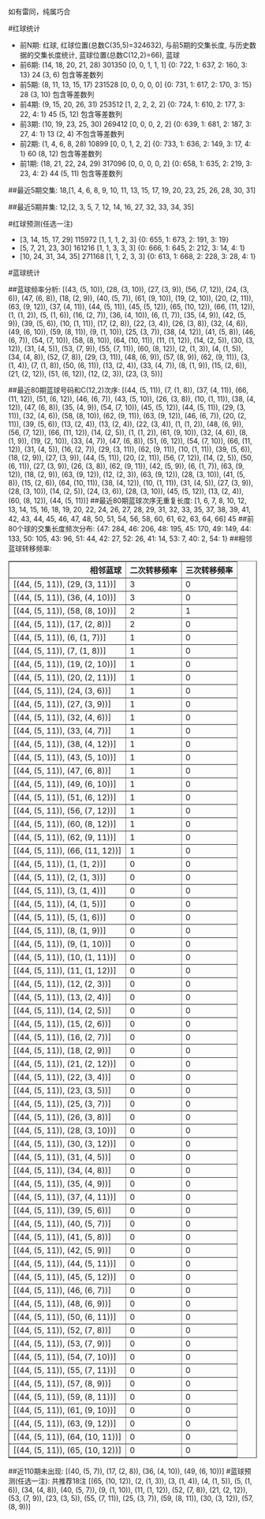 <!-- 
.. title: 大乐透17063期(2017-06-03)数据分析报告
.. slug: dlott-17063-2017-06-03-report
.. date: 2017-06-04 08:00:00 UTC+08:00
.. tags: Lottery
.. link: 
.. description: 
.. type: text
-->

如有雷同，纯属巧合

<!-- TEASER_END-->

#红球统计

- 前N期: 红球, 红球位置(总数C(35,5)=324632), 与前5期的交集长度, 与历史数据的交集长度统计, 蓝球位置(总数C(12,2)=66), 蓝球
- 前6期: (14, 18, 20, 21, 28) 301350 [0, 0, 1, 1, 1] {0: 722, 1: 637, 2: 160, 3: 13} 24 (3, 6) 包含等差数列
- 前5期: (8, 11, 13, 15, 17) 231528 [0, 0, 0, 0, 0] {0: 731, 1: 617, 2: 170, 3: 15} 28 (3, 10) 包含等差数列
- 前4期: (9, 15, 20, 26, 31) 253512 [1, 2, 2, 2, 2] {0: 724, 1: 610, 2: 177, 3: 22, 4: 1} 45 (5, 12) 包含等差数列
- 前3期: (10, 19, 23, 25, 30) 269412 [0, 0, 0, 2, 2] {0: 639, 1: 681, 2: 187, 3: 27, 4: 1} 13 (2, 4) 不包含等差数列
- 前2期: (1, 4, 6, 8, 28) 10899 [0, 0, 1, 2, 2] {0: 733, 1: 636, 2: 149, 3: 17, 4: 1} 60 (8, 12) 包含等差数列
- 前1期: (18, 21, 22, 24, 29) 317096 [0, 0, 0, 0, 2] {0: 658, 1: 635, 2: 219, 3: 23, 4: 2} 44 (5, 11) 包含等差数列

##最近5期交集:
18,[1, 4, 6, 8, 9, 10, 11, 13, 15, 17, 19, 20, 23, 25, 26, 28, 30, 31]

##最近5期并集:
12,[2, 3, 5, 7, 12, 14, 16, 27, 32, 33, 34, 35]

#红球预测(任选一注)

- [3, 14, 15, 17, 29] 115972 [1, 1, 1, 2, 3] {0: 655, 1: 673, 2: 191, 3: 19}
- [5, 7, 21, 23, 30] 161216 [1, 1, 3, 3, 3] {0: 666, 1: 645, 2: 212, 3: 14, 4: 1}
- [10, 24, 31, 34, 35] 271168 [1, 1, 2, 3, 3] {0: 613, 1: 668, 2: 228, 3: 28, 4: 1}

#蓝球统计

##蓝球频率分析:
[(43, (5, 10)), (28, (3, 10)), (27, (3, 9)), (56, (7, 12)), (24, (3, 6)), (47, (6, 8)), (18, (2, 9)), (40, (5, 7)), (61, (9, 10)), (19, (2, 10)), (20, (2, 11)), (63, (9, 12)), (37, (4, 11)), (44, (5, 11)), (45, (5, 12)), (65, (10, 12)), (66, (11, 12)), (1, (1, 2)), (5, (1, 6)), (16, (2, 7)), (36, (4, 10)), (6, (1, 7)), (35, (4, 9)), (42, (5, 9)), (39, (5, 6)), (10, (1, 11)), (17, (2, 8)), (22, (3, 4)), (26, (3, 8)), (32, (4, 6)), (49, (6, 10)), (59, (8, 11)), (9, (1, 10)), (25, (3, 7)), (38, (4, 12)), (41, (5, 8)), (46, (6, 7)), (54, (7, 10)), (58, (8, 10)), (64, (10, 11)), (11, (1, 12)), (14, (2, 5)), (30, (3, 12)), (31, (4, 5)), (53, (7, 9)), (55, (7, 11)), (60, (8, 12)), (2, (1, 3)), (4, (1, 5)), (34, (4, 8)), (52, (7, 8)), (29, (3, 11)), (48, (6, 9)), (57, (8, 9)), (62, (9, 11)), (3, (1, 4)), (7, (1, 8)), (50, (6, 11)), (13, (2, 4)), (33, (4, 7)), (8, (1, 9)), (15, (2, 6)), (21, (2, 12)), (51, (6, 12)), (12, (2, 3)), (23, (3, 5))]

##最近80期蓝球号码和C(12,2)次序:
 [(44, (5, 11)), (7, (1, 8)), (37, (4, 11)), (66, (11, 12)), (51, (6, 12)), (46, (6, 7)), (43, (5, 10)), (26, (3, 8)), (10, (1, 11)), (38, (4, 12)), (47, (6, 8)), (35, (4, 9)), (54, (7, 10)), (45, (5, 12)), (44, (5, 11)), (29, (3, 11)), (32, (4, 6)), (58, (8, 10)), (62, (9, 11)), (63, (9, 12)), (46, (6, 7)), (20, (2, 11)), (39, (5, 6)), (13, (2, 4)), (13, (2, 4)), (22, (3, 4)), (1, (1, 2)), (48, (6, 9)), (56, (7, 12)), (66, (11, 12)), (14, (2, 5)), (1, (1, 2)), (61, (9, 10)), (32, (4, 6)), (8, (1, 9)), (19, (2, 10)), (33, (4, 7)), (47, (6, 8)), (51, (6, 12)), (54, (7, 10)), (66, (11, 12)), (31, (4, 5)), (16, (2, 7)), (29, (3, 11)), (62, (9, 11)), (10, (1, 11)), (39, (5, 6)), (18, (2, 9)), (27, (3, 9)), (44, (5, 11)), (20, (2, 11)), (56, (7, 12)), (14, (2, 5)), (50, (6, 11)), (27, (3, 9)), (26, (3, 8)), (62, (9, 11)), (42, (5, 9)), (6, (1, 7)), (63, (9, 12)), (18, (2, 9)), (63, (9, 12)), (12, (2, 3)), (63, (9, 12)), (28, (3, 10)), (41, (5, 8)), (15, (2, 6)), (64, (10, 11)), (38, (4, 12)), (10, (1, 11)), (31, (4, 5)), (27, (3, 9)), (28, (3, 10)), (14, (2, 5)), (24, (3, 6)), (28, (3, 10)), (45, (5, 12)), (13, (2, 4)), (60, (8, 12)), (44, (5, 11))]
##最近80期蓝球次序无重复长度:
 [1, 6, 7, 8, 10, 12, 13, 14, 15, 16, 18, 19, 20, 22, 24, 26, 27, 28, 29, 31, 32, 33, 35, 37, 38, 39, 41, 42, 43, 44, 45, 46, 47, 48, 50, 51, 54, 56, 58, 60, 61, 62, 63, 64, 66] 45
##前80个球的交集长度频次分布:
{47: 284, 46: 206, 48: 195, 45: 170, 49: 149, 44: 133, 50: 105, 43: 96, 51: 44, 42: 27, 52: 26, 41: 14, 53: 7, 40: 2, 54: 1}
##相邻蓝球转移频率:
 <table border="1" class="table table-striped dataframe">
  <thead>
    <tr style="text-align: right;">
      <th>相邻蓝球</th>
      <th>二次转移频率</th>
      <th>三次转移频率</th>
    </tr>
  </thead>
  <tbody>
    <tr>
      <td>[(44, (5, 11)), (29, (3, 11))]</td>
      <td>3</td>
      <td>0</td>
    </tr>
    <tr>
      <td>[(44, (5, 11)), (36, (4, 10))]</td>
      <td>3</td>
      <td>0</td>
    </tr>
    <tr>
      <td>[(44, (5, 11)), (58, (8, 10))]</td>
      <td>2</td>
      <td>1</td>
    </tr>
    <tr>
      <td>[(44, (5, 11)), (17, (2, 8))]</td>
      <td>2</td>
      <td>0</td>
    </tr>
    <tr>
      <td>[(44, (5, 11)), (6, (1, 7))]</td>
      <td>1</td>
      <td>0</td>
    </tr>
    <tr>
      <td>[(44, (5, 11)), (7, (1, 8))]</td>
      <td>1</td>
      <td>0</td>
    </tr>
    <tr>
      <td>[(44, (5, 11)), (19, (2, 10))]</td>
      <td>1</td>
      <td>0</td>
    </tr>
    <tr>
      <td>[(44, (5, 11)), (20, (2, 11))]</td>
      <td>1</td>
      <td>0</td>
    </tr>
    <tr>
      <td>[(44, (5, 11)), (24, (3, 6))]</td>
      <td>1</td>
      <td>0</td>
    </tr>
    <tr>
      <td>[(44, (5, 11)), (27, (3, 9))]</td>
      <td>1</td>
      <td>0</td>
    </tr>
    <tr>
      <td>[(44, (5, 11)), (32, (4, 6))]</td>
      <td>1</td>
      <td>0</td>
    </tr>
    <tr>
      <td>[(44, (5, 11)), (33, (4, 7))]</td>
      <td>1</td>
      <td>0</td>
    </tr>
    <tr>
      <td>[(44, (5, 11)), (38, (4, 12))]</td>
      <td>1</td>
      <td>0</td>
    </tr>
    <tr>
      <td>[(44, (5, 11)), (43, (5, 10))]</td>
      <td>1</td>
      <td>0</td>
    </tr>
    <tr>
      <td>[(44, (5, 11)), (47, (6, 8))]</td>
      <td>1</td>
      <td>0</td>
    </tr>
    <tr>
      <td>[(44, (5, 11)), (49, (6, 10))]</td>
      <td>1</td>
      <td>0</td>
    </tr>
    <tr>
      <td>[(44, (5, 11)), (51, (6, 12))]</td>
      <td>1</td>
      <td>0</td>
    </tr>
    <tr>
      <td>[(44, (5, 11)), (56, (7, 12))]</td>
      <td>1</td>
      <td>0</td>
    </tr>
    <tr>
      <td>[(44, (5, 11)), (60, (8, 12))]</td>
      <td>1</td>
      <td>0</td>
    </tr>
    <tr>
      <td>[(44, (5, 11)), (62, (9, 11))]</td>
      <td>1</td>
      <td>0</td>
    </tr>
    <tr>
      <td>[(44, (5, 11)), (66, (11, 12))]</td>
      <td>1</td>
      <td>0</td>
    </tr>
    <tr>
      <td>[(44, (5, 11)), (1, (1, 2))]</td>
      <td>0</td>
      <td>0</td>
    </tr>
    <tr>
      <td>[(44, (5, 11)), (2, (1, 3))]</td>
      <td>0</td>
      <td>0</td>
    </tr>
    <tr>
      <td>[(44, (5, 11)), (3, (1, 4))]</td>
      <td>0</td>
      <td>0</td>
    </tr>
    <tr>
      <td>[(44, (5, 11)), (4, (1, 5))]</td>
      <td>0</td>
      <td>0</td>
    </tr>
    <tr>
      <td>[(44, (5, 11)), (5, (1, 6))]</td>
      <td>0</td>
      <td>0</td>
    </tr>
    <tr>
      <td>[(44, (5, 11)), (8, (1, 9))]</td>
      <td>0</td>
      <td>0</td>
    </tr>
    <tr>
      <td>[(44, (5, 11)), (9, (1, 10))]</td>
      <td>0</td>
      <td>0</td>
    </tr>
    <tr>
      <td>[(44, (5, 11)), (10, (1, 11))]</td>
      <td>0</td>
      <td>0</td>
    </tr>
    <tr>
      <td>[(44, (5, 11)), (11, (1, 12))]</td>
      <td>0</td>
      <td>0</td>
    </tr>
    <tr>
      <td>[(44, (5, 11)), (12, (2, 3))]</td>
      <td>0</td>
      <td>0</td>
    </tr>
    <tr>
      <td>[(44, (5, 11)), (13, (2, 4))]</td>
      <td>0</td>
      <td>0</td>
    </tr>
    <tr>
      <td>[(44, (5, 11)), (14, (2, 5))]</td>
      <td>0</td>
      <td>0</td>
    </tr>
    <tr>
      <td>[(44, (5, 11)), (15, (2, 6))]</td>
      <td>0</td>
      <td>0</td>
    </tr>
    <tr>
      <td>[(44, (5, 11)), (16, (2, 7))]</td>
      <td>0</td>
      <td>0</td>
    </tr>
    <tr>
      <td>[(44, (5, 11)), (18, (2, 9))]</td>
      <td>0</td>
      <td>0</td>
    </tr>
    <tr>
      <td>[(44, (5, 11)), (21, (2, 12))]</td>
      <td>0</td>
      <td>0</td>
    </tr>
    <tr>
      <td>[(44, (5, 11)), (22, (3, 4))]</td>
      <td>0</td>
      <td>0</td>
    </tr>
    <tr>
      <td>[(44, (5, 11)), (23, (3, 5))]</td>
      <td>0</td>
      <td>0</td>
    </tr>
    <tr>
      <td>[(44, (5, 11)), (25, (3, 7))]</td>
      <td>0</td>
      <td>0</td>
    </tr>
    <tr>
      <td>[(44, (5, 11)), (26, (3, 8))]</td>
      <td>0</td>
      <td>0</td>
    </tr>
    <tr>
      <td>[(44, (5, 11)), (28, (3, 10))]</td>
      <td>0</td>
      <td>0</td>
    </tr>
    <tr>
      <td>[(44, (5, 11)), (30, (3, 12))]</td>
      <td>0</td>
      <td>0</td>
    </tr>
    <tr>
      <td>[(44, (5, 11)), (31, (4, 5))]</td>
      <td>0</td>
      <td>0</td>
    </tr>
    <tr>
      <td>[(44, (5, 11)), (34, (4, 8))]</td>
      <td>0</td>
      <td>0</td>
    </tr>
    <tr>
      <td>[(44, (5, 11)), (35, (4, 9))]</td>
      <td>0</td>
      <td>0</td>
    </tr>
    <tr>
      <td>[(44, (5, 11)), (37, (4, 11))]</td>
      <td>0</td>
      <td>0</td>
    </tr>
    <tr>
      <td>[(44, (5, 11)), (39, (5, 6))]</td>
      <td>0</td>
      <td>0</td>
    </tr>
    <tr>
      <td>[(44, (5, 11)), (40, (5, 7))]</td>
      <td>0</td>
      <td>0</td>
    </tr>
    <tr>
      <td>[(44, (5, 11)), (41, (5, 8))]</td>
      <td>0</td>
      <td>0</td>
    </tr>
    <tr>
      <td>[(44, (5, 11)), (42, (5, 9))]</td>
      <td>0</td>
      <td>0</td>
    </tr>
    <tr>
      <td>[(44, (5, 11)), (44, (5, 11))]</td>
      <td>0</td>
      <td>0</td>
    </tr>
    <tr>
      <td>[(44, (5, 11)), (45, (5, 12))]</td>
      <td>0</td>
      <td>0</td>
    </tr>
    <tr>
      <td>[(44, (5, 11)), (46, (6, 7))]</td>
      <td>0</td>
      <td>0</td>
    </tr>
    <tr>
      <td>[(44, (5, 11)), (48, (6, 9))]</td>
      <td>0</td>
      <td>0</td>
    </tr>
    <tr>
      <td>[(44, (5, 11)), (50, (6, 11))]</td>
      <td>0</td>
      <td>0</td>
    </tr>
    <tr>
      <td>[(44, (5, 11)), (52, (7, 8))]</td>
      <td>0</td>
      <td>0</td>
    </tr>
    <tr>
      <td>[(44, (5, 11)), (53, (7, 9))]</td>
      <td>0</td>
      <td>0</td>
    </tr>
    <tr>
      <td>[(44, (5, 11)), (54, (7, 10))]</td>
      <td>0</td>
      <td>0</td>
    </tr>
    <tr>
      <td>[(44, (5, 11)), (55, (7, 11))]</td>
      <td>0</td>
      <td>0</td>
    </tr>
    <tr>
      <td>[(44, (5, 11)), (57, (8, 9))]</td>
      <td>0</td>
      <td>0</td>
    </tr>
    <tr>
      <td>[(44, (5, 11)), (59, (8, 11))]</td>
      <td>0</td>
      <td>0</td>
    </tr>
    <tr>
      <td>[(44, (5, 11)), (61, (9, 10))]</td>
      <td>0</td>
      <td>0</td>
    </tr>
    <tr>
      <td>[(44, (5, 11)), (63, (9, 12))]</td>
      <td>0</td>
      <td>0</td>
    </tr>
    <tr>
      <td>[(44, (5, 11)), (64, (10, 11))]</td>
      <td>0</td>
      <td>0</td>
    </tr>
    <tr>
      <td>[(44, (5, 11)), (65, (10, 12))]</td>
      <td>0</td>
      <td>0</td>
    </tr>
  </tbody>
</table>
##近110期未出现:
 [(40, (5, 7)), (17, (2, 8)), (36, (4, 10)), (49, (6, 10))]
#蓝球预测(任选一注):
共推荐18注
 [(65, (10, 12)), (2, (1, 3)), (3, (1, 4)), (4, (1, 5)), (5, (1, 6)), (34, (4, 8)), (40, (5, 7)), (9, (1, 10)), (11, (1, 12)), (52, (7, 8)), (21, (2, 12)), (53, (7, 9)), (23, (3, 5)), (55, (7, 11)), (25, (3, 7)), (59, (8, 11)), (30, (3, 12)), (57, (8, 9))]

